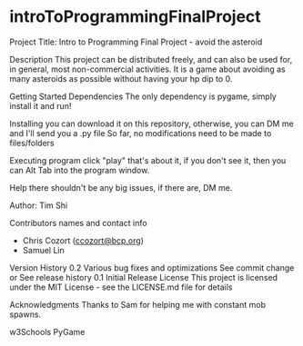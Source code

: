 # introToProgrammingFinalProject

Project Title: Intro to Programming Final Project - avoid the asteroid
 
 
Description
This project can be distributed freely, and can also be used for, in general, most non-commercial activities. It is a game about avoiding as many asteroids as possible without having your hp dip to 0. 



Getting Started
Dependencies
The only dependency is pygame, simply install it and run!


Installing
you can download it on this repository, otherwise, you can DM me and I'll send you a .py file
So far, no modifications need to be made to files/folders


Executing program
click "play"
that's about it, if you don't see it, then you can Alt Tab into the program window. 


Help
there shouldn't be any big issues, if there are, DM me. 


Author:
Tim Shi

Contributors names and contact info
 - Chris Cozort (ccozort@bcp.org)
 - Samuel Lin
 
Version History
0.2
Various bug fixes and optimizations
See commit change or See release history
0.1
Initial Release
License
This project is licensed under the MIT License - see the LICENSE.md file for details

Acknowledgments
Thanks to Sam for helping me with constant mob spawns. 

w3Schools
PyGame
